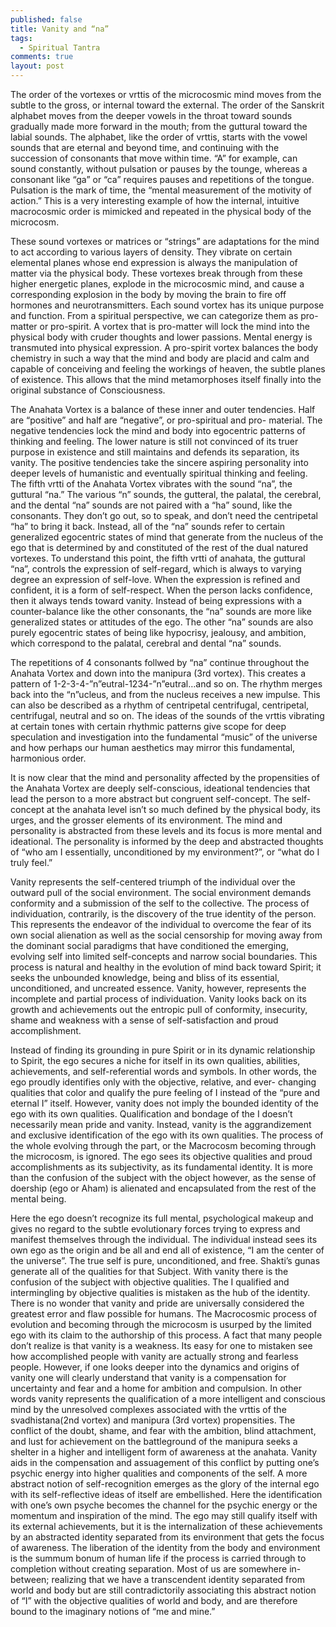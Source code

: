 ```yaml
---
published: false
title: Vanity and “na”
tags: 
  - Spiritual Tantra
comments: true
layout: post
---
```




The order of the vortexes or vrttis of the microcosmic mind moves from the subtle to the gross, or internal toward the external. The order of the Sanskrit alphabet moves from the deeper vowels in the throat toward sounds gradually made more forward in the mouth; from the guttural toward the labial sounds. The alphabet, like the order of vrttis, starts with the vowel sounds that are eternal and beyond time, and continuing with the succession of consonants that move within time. “A” for example, can sound constantly, without pulsation or pauses by the tounge, whereas a consonant like “ga” or “ca” requires pauses and repetitions of the tongue. Pulsation is the mark of time, the “mental measurement of the motivity of action.” This is a very interesting example of how the internal, intuitive macrocosmic order is mimicked and repeated in the physical body of the microcosm.

These sound vortexes or matrices or “strings” are adaptations for the mind to act according to various layers of density. They vibrate on certain elemental planes whose end expression is always the manipulation of matter via the physical body. These vortexes break through from these higher energetic planes, explode in the microcosmic mind, and cause a corresponding explosion in the body by moving the brain to fire off hormones and neurotransmitters. Each sound vortex has its unique purpose and function. From a spiritual perspective, we can categorize them as pro-matter or pro-spirit. A vortex that is pro-matter will lock the mind into the physical body with cruder thoughts and lower passions. Mental energy is transmuted into physical expression. A pro-spirit vortex balances the body chemistry in such a way that the mind and body are placid and calm and capable of conceiving and feeling the workings of heaven, the subtle planes of existence. This allows that the mind metamorphoses itself finally into the original substance of Consciousness.

The Anahata Vortex is a balance of these inner and outer tendencies. Half are “positive” and half are “negative”, or pro-spiritual and pro- material. The negative tendencies lock the mind and body into egocentric patterns of thinking and feeling. The lower nature is still not convinced of its truer purpose in existence and still maintains and defends its separation, its vanity. The positive tendencies take the sincere aspiring personality into deeper levels of humanistic and eventually spiritual thinking and feeling. The fifth vrtti of the Anahata Vortex vibrates with the sound “na”, the guttural “na.” The various “n” sounds, the gutteral, the palatal, the cerebral, and the dental “na” sounds are not paired with a “ha” sound, like the consonants. They don’t go out, so to speak, and don’t need the centripetal “ha” to bring it back. Instead, all of the “na” sounds refer to certain generalized egocentric states of mind that generate from the nucleus of the ego that is determined by and constituted of the rest of the dual natured vortexes. To understand this point, the fifth vrtti of anahata, the guttural “na”, controls the expression of self-regard, which is always to varying degree an expression of self-love. When the expression is refined and confident, it is a form of self-respect. When the person lacks confidence, then it always tends toward vanity. Instead of being expressions with a counter-balance like the other consonants, the “na” sounds are more like generalized states or attitudes of the ego. The other “na” sounds are also purely egocentric states of being like hypocrisy, jealousy, and ambition, which correspond to the palatal, cerebral and dental “na” sounds.

The repetitions of 4 consonants follwed by “na” continue throughout the Anahata Vortex and down into the manipura (3rd vortex). This creates a pattern of 1-2-3-4-”n”eutral-1234-”n”eutral…and so on. The rhythm merges back into the “n”ucleus, and from the nucleus receives a new impulse. This can also be described as a rhythm of centripetal centrifugal, centripetal, centrifugal, neutral and so on. The ideas of the sounds of the vrttis vibrating at certain tones with certain rhythmic patterns give scope for deep speculation and investigation into the fundamental “music” of the universe and how perhaps our human aesthetics may mirror this fundamental, harmonious order.

It is now clear that the mind and personality affected by the propensities of the Anahata Vortex are deeply self-conscious, ideational tendencies that lead the person to a more abstract but congruent self-concept. The self- concept at the anahata level isn’t so much defined by the physical body, its urges, and the grosser elements of its environment. The mind and personality is abstracted from these levels and its focus is more mental and ideational. The personality is informed by the deep and abstracted thoughts of “who am I essentially, unconditioned by my environment?”, or “what do I truly feel.”

Vanity represents the self-centered triumph of the individual over the outward pull of the social environment. The social environment demands conformity and a submission of the self to the collective. The process of individuation, contrarily, is the discovery of the true identity of the person. This represents the endeavor of the individual to overcome the fear of its own social alienation as well as the social censorship for moving away from the dominant social paradigms that have conditioned the emerging, evolving self into limited self-concepts and narrow social boundaries. This process is natural and healthy in the evolution of mind back toward Spirit; it seeks the unbounded knowledge, being and bliss of its essential, unconditioned, and uncreated essence. Vanity, however, represents the incomplete and partial process of individuation. Vanity looks back on its growth and achievements out the entropic pull of conformity, insecurity, shame and weakness with a sense of self-satisfaction and proud accomplishment.

Instead of finding its grounding in pure Spirit or in its dynamic relationship to Spirit, the ego secures a niche for itself in its own qualities, abilities, achievements, and self-referential words and symbols. In other words, the ego proudly identifies only with the objective, relative, and ever- changing qualities that color and qualify the pure feeling of I instead of the “pure and eternal I” itself. However, vanity does not imply the bounded identity of the ego with its own qualities. Qualification and bondage of the I doesn’t necessarily mean pride and vanity. Instead, vanity is the aggrandizement and exclusive identification of the ego with its own qualities. The process of the whole evolving through the part, or the Macrocosm becoming through the microcosm, is ignored. The ego sees its objective qualities and proud accomplishments as its subjectivity, as its fundamental identity. It is more than the confusion of the subject with the object however, as the sense of doership (ego or Aham) is alienated and encapsulated from the rest of the mental being.

Here the ego doesn’t recognize its full mental, psychological makeup and gives no regard to the subtle evolutionary forces trying to express and manifest themselves through the individual. The individual instead sees its own ego as the origin and be all and end all of existence, “I am the center of the universe”. The true self is pure, unconditioned, and free. Shakti’s gunas generate all of the qualities for that Subject. With vanity there is the confusion of the subject with objective qualities. The I qualified and intermingling by objective qualities is mistaken as the hub of the identity. There is no wonder that vanity and pride are universally considered the greatest error and flaw possible for humans. The Macrocosmic process of evolution and becoming through the microcosm is usurped by the limited ego with its claim to the authorship of this process. A fact that many people don’t realize is that vanity is a weakness. Its easy for one to mistaken see how accomplished people with vanity are actually strong and fearless people. However, if one looks deeper into the dynamics and origins of vanity one will clearly understand that vanity is a compensation for uncertainty and fear and a home for ambition and compulsion. In other words vanity represents the qualification of a more intelligent and conscious mind by the unresolved complexes associated with the vrttis of the svadhistana(2nd vortex) and manipura (3rd vortex) propensities. The conflict of the doubt, shame, and fear with the ambition, blind attachment, and lust for achievement on the battleground of the manipura seeks a shelter in a higher and intelligent form of awareness at the anahata. Vanity aids in the compensation and assuagement of this conflict by putting one’s psychic energy into higher qualities and components of the self. A more abstract notion of self-recognition emerges as the glory of the internal ego with its self-reflective ideas of itself are embellished. Here the identification with one’s own psyche becomes the channel for the psychic energy or the momentum and inspiration of the mind. The ego may still qualify itself with its external achievements, but it is the internalization of these achievements by an abstracted identity separated from its environment that gets the focus of awareness. The liberation of the identity from the body and environment is the summum bonum of human life if the process is carried through to completion without creating separation. Most of us are somewhere in- between; realizing that we have a transcendent identity separated from world and body but are still contradictorily associating this abstract notion of “I” with the objective qualities of world and body, and are therefore bound to the imaginary notions of “me and mine.”
